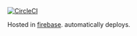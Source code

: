 [![CircleCI](https://circleci.com/gh/koechkevin/firebase-react.svg?style=svg)](https://circleci.com/gh/koechkevin/firebase-react)

Hosted in [firebase](https://backend-fff45.firebaseapp.com/). automatically deploys.
